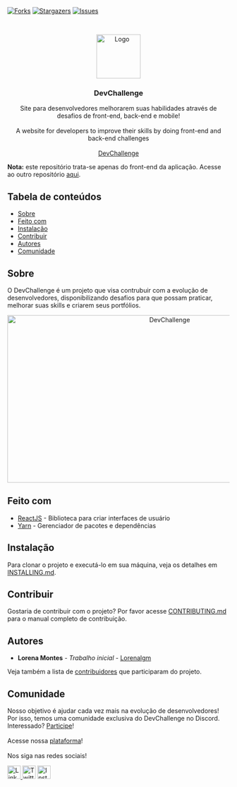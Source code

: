[![Forks][forks-shield]][forks-url]
[![Stargazers][stars-shield]][stars-url]
[![Issues][issues-shield]][issues-url]

<br />
<p align="center">
    <a href="https://devchallenge.now.sh/">
    <img src="https://trello-attachments.s3.amazonaws.com/590fa896d2d25e50583de620/500x500/0bdcc819ea145cb0167619c6d00f2174/D.png" alt="Logo" width="100" height="100">
  </a>
  
  <h3 align="center">DevChallenge</h3>

  <p align="center">
    Site para desenvolvedores melhorarem suas habilidades através de desafios de front-end, back-end e mobile!<br><br>
    A website for developers to improve their skills by doing front-end and back-end challenges
       <br />
    <br />
     <a href="https://www.devchallenge.com.br/">DevChallenge</a>    
  </p>

**Nota:** este repositório trata-se apenas do front-end da aplicação. Acesse ao outro repositório [aqui](https://github.com/Lorenalgm/DevChallengeAPI).

## Tabela de conteúdos
* [Sobre](#sobre)
* [Feito com](#feito-com)
* [Instalação](#instalação)
* [Contribuir](#contribuir)
* [Autores](#autores)
* [Comunidade](#comunidade)

## Sobre
O DevChallenge é um projeto que visa contrubuir com a evolução de desenvolvedores, disponibilizando desafios para que possam praticar, melhorar suas skills e criarem seus portfólios.

<p align="center">
<img src="https://i.ibb.co/nLGdpF4/novosdesafioss.gif" alt="DevChallenge" width="720" height="380">
</p>

## Feito com
  * [ReactJS](https://pt-br.reactjs.org/) - Biblioteca para criar interfaces de usuário
  * [Yarn](https://yarnpkg.com/) - Gerenciador de pacotes e dependências

## Instalação
Para clonar o projeto e executá-lo em sua máquina, veja os detalhes em [INSTALLING.md](INSTALLING.md).

## Contribuir
Gostaria de contribuir com o projeto? Por favor acesse [CONTRIBUTING.md](CONTRIBUTING.md) para o manual completo de contribuição.

## Autores
- **Lorena Montes** - *Trabalho inicial* - [Lorenalgm](https://github.com/Lorenalgm)

Veja também a lista de [contribuidores](https://devchallenge.now.sh/devs) que participaram do projeto.

## Comunidade
Nosso objetivo é ajudar cada vez mais na evolução de desenvolvedores! Por isso, temos uma comunidade exclusiva do DevChallenge no Discord. Interessado? [Participe](https://discord.gg/yvYXhGj)!
<br><br>
Acesse nossa [plataforma](https://devchallenge.now.sh/)!
<br><br>
Nos siga nas redes sociais!
<th>
  <td>
    <a href="https://www.linkedin.com/company/devchallenge/">
      <img src="https://image.flaticon.com/icons/svg/1384/1384014.svg" width="30px" height="30px" alt="Linkedin">
    </a>
  </td>
  <td>
    <a href="https://twitter.com/dev_challenge"><img src="https://cdn3.iconfinder.com/data/icons/picons-social/57/43-twitter-512.png" width="30px" height="30px"        alt="Twitter"></a>
  </td>
  <td>
    <a href="https://www.instagram.com/devchallenge/"><img src="https://cdn4.iconfinder.com/data/icons/picons-social/57/38-instagram-3-512.png" width="30px" height="30px" alt="Instagram"></a>
  </td>
</th>

[forks-shield]: https://img.shields.io/github/forks/Lorenalgm/DevChallenge.svg?style=flat-square
[forks-url]: https://github.com/Lorenalgm/DevChallenge/network/members
[stars-shield]: https://img.shields.io/github/stars/Lorenalgm/DevChallenge.svg?style=flat-square
[stars-url]: https://github.com/Lorenalgm/DevChallenge/stargazers
[issues-shield]: https://img.shields.io/github/issues/Lorenalgm/DevChallenge.svg?style=flat-square
[issues-url]: https://github.com/Lorenalgm/DevChallenge/issues

